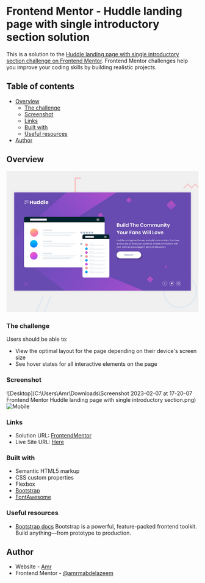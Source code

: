 # Frontend Mentor - Huddle landing page with single introductory section solution

This is a solution to the [Huddle landing page with single introductory section challenge on Frontend Mentor](https://www.frontendmentor.io/challenges/huddle-landing-page-with-a-single-introductory-section-B_2Wvxgi0). Frontend Mentor challenges help you improve your coding skills by building realistic projects. 

## Table of contents

- [Overview](#overview)
  - [The challenge](#the-challenge)
  - [Screenshot](#screenshot)
  - [Links](#links)
  - [Built with](#built-with)
  - [Useful resources](#useful-resources)
- [Author](#author)

## Overview
![Design preview for the Huddle landing page with single introductory section](./design/desktop-preview.jpg)

### The challenge

Users should be able to:

- View the optimal layout for the page depending on their device's screen size
- See hover states for all interactive elements on the page

### Screenshot

![Desktop](C:\Users\Amr\Downloads\Screenshot 2023-02-07 at 17-20-07 Frontend Mentor Huddle landing page with single introductory section.png)
![Mobile](F:\ShareX\Screenshots\2023-02\9f99izYntK.jpg)


### Links

- Solution URL: [FrontendMentor](https://www.frontendmentor.io/solutions/huddlelandingpage-using-bootstrap-FkFzBvDYMg)
- Live Site URL: [Here](https://amrmabdelazeem.github.io/Huddle-landing-page/)


### Built with

- Semantic HTML5 markup
- CSS custom properties
- Flexbox
- [Bootstrap](https://getbootstrap.com/docs/5.3/getting-started/introduction/)
- [FontAwesome](https://fontawesome.com/)


### Useful resources

- [Bootstrap docs](https://getbootstrap.com/docs/5.3/getting-started/introduction/) Bootstrap is a powerful, feature-packed frontend toolkit. Build anything—from prototype to production.

## Author

- Website - [Amr](https://github.com/amrmabdelazeem)
- Frontend Mentor - [@amrmabdelazeem](https://www.frontendmentor.io/profile/amrmabdelazeem)
